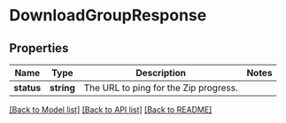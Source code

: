 # DownloadGroupResponse

## Properties
Name | Type | Description | Notes
------------ | ------------- | ------------- | -------------
**status** | **string** | The URL to ping for the Zip progress. | 

[[Back to Model list]](../README.md#documentation-for-models) [[Back to API list]](../README.md#documentation-for-api-endpoints) [[Back to README]](../README.md)



